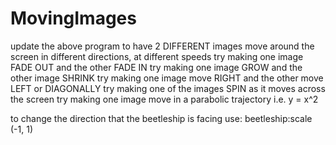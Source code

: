 # MovingImages
update the above program to have 2 DIFFERENT images move around the screen in different directions, at different speeds
try making one image FADE OUT and the other FADE IN
try making one image GROW and the other image SHRINK
try making one image move RIGHT and the other move LEFT or DIAGONALLY
try making one of the images SPIN as it moves across the screen
try making one image move in a parabolic trajectory 
i.e. y = x^2

to change the direction that the beetleship is facing use:
beetleship:scale (-1, 1) 
